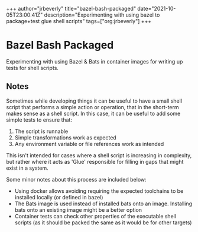 +++
author="jrbeverly"
title="bazel-bash-packaged"
date="2021-10-05T23:00:41Z"
description="Experimenting with using bazel to package+test glue shell scripts"
tags=["org:jrbeverly"]
+++

# Bazel Bash Packaged

Experimenting with using Bazel & Bats in container images for writing up tests for shell scripts.

## Notes

Sometimes while developing things it can be useful to have a small shell script that performs a simple action or operation, that in the short-term makes sense as a shell script. In this case, it can be useful to add some simple tests to ensure that:

1) The script is runnable
2) Simple transformations work as expected
3) Any environment variable or file references work as intended

This isn't intended for cases where a shell script is increasing in complexity, but rather where it acts as 'Glue' responsible for filling in gaps that might exist in a system.

Some minor notes about this process are included below:

- Using docker allows avoiding requiring the expected toolchains to be installed locally (or defined in bazel)
- The Bats image is used instead of installed bats onto an image. Installing bats onto an existing image might be a better option
- Container tests can check other properties of the executable shell scripts (as it should be packed the same as it would be for other targets)